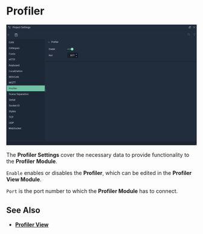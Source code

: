# Profiler

![The Project Settings Profiler Attributes.](../../.gitbook/assets/projsettsprofiler20241.png)

The **Profiler Settings** cover the necessary data to provide functionality to the **Profiler** **Module**.

`Enable` enables or disables the **Profiler**, which can be edited in the **Profiler View Module**.

`Port` is the port number to which the **Profiler Module** has to connect.

## See Also

* [**Profiler View**](../profiler-view.md)